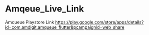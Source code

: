 # Amqeue_Live_Link
Amqueue Playstore Link
https://play.google.com/store/apps/details?id=com.amdigit.amqueue_flutter&pcampaignid=web_share
